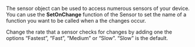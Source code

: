 The sensor object can be used to access numerous sensors of your device. You can use the **SetOnChange** function of the Sensor to set the name of a function you want to be called when a the changes occur.

Change the rate that a sensor checks for changes by adding one the options “Fastest”, “Fast”, “Medium” or “Slow”. “Slow” is the default.
